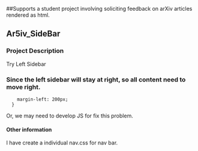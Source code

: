 ##Supports a student project involving soliciting feedback on arXiv articles rendered as html.

## Ar5iv_SideBar
### Project Description
Try Left Sidebar

### Since the left sidebar will stay at right, so all content need to move right.
```  .content{
    margin-left: 200px;
  }
```
Or, we may need to develop JS for fix this problem.

#### Other information
I have create a individual nav.css for nav bar.


